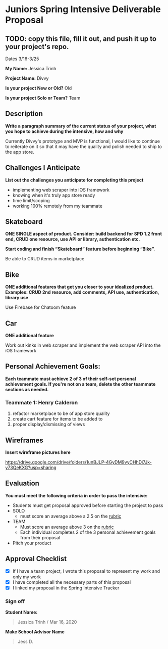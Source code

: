# Juniors Spring Intensive Deliverable Proposal

## TODO: copy this file, fill it out, and push it up to your project's repo.

Dates 3/16-3/25

**My Name:** Jessica Trinh


**Project Name:** Divvy


**Is your project New or Old?** Old


**Is your project Solo or Team?** Team


## Description

**Write a paragraph summary of the current status of your project, what you hope to achieve during the intensive, how and why**

Currently Divvy's prototype and MVP is functional, I would like to continue to reiterate on it so that it may have the quality and polish needed to ship to the app store. 


## Challenges I Anticipate

**List out the challenges you anticipate for completing this project**

- implementing web scraper into iOS framework 
- knowing when it's truly app store ready 
- time limit/scoping 
- working 100% remotely from my teammate 

## Skateboard

**ONE SINGLE aspect of product. Consider: build backend for SPD 1.2 front end, CRUD one resource, use API or library, authentication etc.**

**Start coding and finish “Skateboard” feature before beginning “Bike”.** 

Be able to CRUD items in marketplace 

## Bike
**ONE additional features that get you closer to your idealized product. Examples: CRUD 2nd resource, add comments, API use, authentication, library use** 

Use Firebase for Chatoom feature 

## Car
**ONE additional feature** 

Work out kinks in web scraper and implement the web scraper API into the iOS framework

## Personal Achievement Goals:

**Each teammate must achieve 2 of 3 of their self-set personal achievement goals. If you're not on a team, delete the other teammate sections as needed.**

### Teammate 1: Henry Calderon 

1. refactor marketplace to be of app store quality 
2. create cart feature for items to be added to 
3. proper display/dismissing of views 

## Wireframes

**Insert wireframe pictures here**

https://drive.google.com/drive/folders/1unBJLP-4GyDM9vyCHhDi7Jk-y73QeKXG?usp=sharing

## Evaluation

**You must meet the following criteria in order to pass the intensive:**

- Students must get proposal approved before starting the project to pass
- SOLO 
    - must score an average above a 2.5 on the [rubric]
- TEAM 
    - Must score an average above 3 on the [rubric]
    - Each individual completes 2 of the 3 personal achievement goals from their proposal
- Pitch your product

[rubric]:https://docs.google.com/document/d/1IOQDmohLBEBT-hyr-2vgw1mbZUNsq3fHxVfH0oRmVt0/edit


## Approval Checklist
- [x] If I have a team project, I wrote this proposal to represent my work and only my work
- [x] I have completed all the necessary parts of this proposal
- [x] I linked my proposal in the Spring Intensive Tracker

### Sign off

**Student Name:**                
> Jessica Trinh / Mar 16, 2020

**Make School Advisor Name**
> Jess D.
